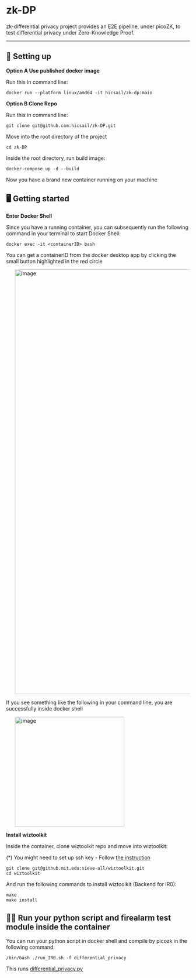 # zk-DP

zk-differential privacy project provides an E2E pipeline, under picoZK, to test differential privacy under Zero-Knowledge Proof.

----

## 📖 Setting up

<strong> Option A Use published docker image </strong>

Run this in command line:
```
docker run --platform linux/amd64 -it hicsail/zk-dp:main      
```

<strong> Option B Clone Repo </strong>

Run this in command line:
```
git clone git@github.com:hicsail/zk-DP.git
```

Move into the root directory of the project

```
cd zk-DP
```

Inside the root directory, run build image:

```
docker-compose up -d --build
```

Now you have a brand new container running on your machine



## 🖥️ Getting started

<strong> Enter Docker Shell</strong> 

Since you have a running container, you can subsequently run the following command in your terminal to start Docker Shell:

```
docker exec -it <containerID> bash
```

You can get a containerID from the docker desktop app by clicking the small button highlighted in the red circle
<ul>
    <img width="1161" alt="image" src="https://user-images.githubusercontent.com/62607343/203409123-1a95786f-8b2a-4e71-a920-3a51cf50cf0f.png">
</ul>

If you see something like the following in your command line, you are successfully inside docker shell
<ul>
<img width="300" alt="image" src="https://user-images.githubusercontent.com/62607343/203413803-19021cb9-07ba-4376-ade0-dbdc6c8506c5.png">
</ul>


<strong> Install wiztoolkit</strong> 

Inside the container, clone wiztoolkit repo and move into wiztoolkit:

(*) You might need to set up ssh key - Follow <a href="https://docs.github.com/en/authentication/connecting-to-github-with-ssh/generating-a-new-ssh-key-and-adding-it-to-the-ssh-agent?platform=linux"> the instruction </a>

```
git clone git@github.mit.edu:sieve-all/wiztoolkit.git
cd wiztoolkit
```

And run the following commands to install wiztoolkit (Backend for IR0):

```
make
make install
```

## 🏋️‍♀️ Run your python script and firealarm test module inside the container

You can run your python script in docker shell and compile by picozk in the following command. 

```
/bin/bash ./run_IR0.sh -f differential_privacy
```

This runs <a href="https://github.com/hicsail/zk-DP/blob/main/differential_privacy.py">    differential_privacy.py</a><br>
